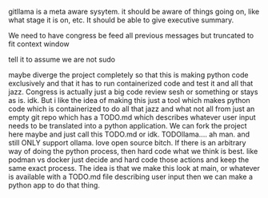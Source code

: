 gitllama is a meta aware sysytem. it should be aware of things going on, like what stage it is on, etc. It should be able to give executive summary.


We need to have congress be feed all previous messages but truncated to fit context window


tell it to assume we are not sudo

maybe diverge the project completely so that this is making python code exclusively and that it has to run containerized code and test it and all that jazz. Congress is actually just a big code review sesh or something or stays as is. idk. 
But i like the idea of making this just a tool which makes python code which is containerized to do all that jazz and what not all from just an empty git repo which has a TODO.md which describes whatever user input needs to be translated into a python application. We can fork the project here maybe and just call this TODO.md or idk. TODOllama.... ah man. and still ONLY support ollama. love open source bitch. If there is an arbitrary way of doing the python process, then hard code what we think is best. like podman vs docker just decide and hard code those actions and keep the same exact process. The idea is that we make this look at main, or whatever is available with a TODO.md file describing user input then we can make a python app to do that thing. 